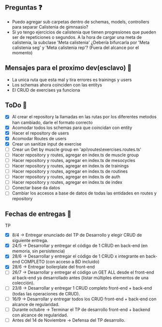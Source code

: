 ## Preguntas ❓

- Puedo agregar sub carpetas dentro de schemas, models, controllers para separar Calistenia de gimnsasio?
- Si yo tengo ejercicios de calistenia que tienen progresiones que pueden ser de repeticiones o segundos. A la hora de cargar una meta de calistenia, la subclase 'Meta calistenia' ¿Debería bifurcarla por 'Meta calistenia seg' y 'Meta calistenia rep'? (Fuera del alcance por el momento)

## Mensajes para el proximo dev(esclavo) 📨

- La unica ruta que esta mal y tira errores es trainings y users
- Los schemas ahora coinciden con las entitys
- El CRUD de exercises ya funciona

## ToDo 📃

- [x] Al crear el repository la llamadas en las rutas por los diferentes metodos han cambiado, darle el formato correcto
- [x] Acomodar todos los schemas para que coincidan con entity
- [x] Hacer el repository de users
- [x] Acomodar Routes de users
- [x] Crear un sanitize input de exercise
- [ ] Crear un Get by muscle group en 'api\routes\exercises.routes.ts'
- [ ] Hacer repository y routes, agregar en index.ts de muscle group
- [ ] Hacer repository y routes, agregar en index.ts de mesocycles
- [ ] Hacer repository y routes, agregar en index.ts de trainings
- [ ] Hacer repository y routes, agregar en index.ts de routines
- [ ] Hacer repository y routes, agregar en index.ts de auth
- [ ] Hacer repository y routes, agregar en index.ts de index
- [ ] Conectar base da datos
- [ ] Cambiar los accesos a base de datos de todas las entidades en routes y repository

## Fechas de entregas 📅

TP

- [x] 8/4 -> Entregar enunciado del TP de Desarrollo y elegir CRUD de siguiente entrega.
- [x] 24/5 -> Desarrollar y entregar el código de 1 CRUD en back-end (en memoria, sin persistencia)
- [x] 28/6 -> Desarrollar y entregar el código de 1 CRUD x integrante en back-end COMPLETO (con acceso a BD incluido)
- [x] 28/6 -> Entregar boilerplate del front-end
- [ ] 26/7 -> Desarrollar y entregar el código un GET ALL desde el front-end al back-end ya desarrollado antes (listar múltiples elementos de una colección).
- [ ] 23/8 -> Desarrollar y entregar 1 CRUD completo front-end + back-end (todas las operaciones de CRUD).
- [ ] 16/9 -> Desarrollar y entregar todos los CRUD front-end + back-end con alcance de regularidad.
- [ ] Durante octubre -> Terminar el TP de desarrollo front-end + backend con alcance de regularidad.
- [ ] Antes del 14 de Noviembre -> Defensa del TP desarrollo.
